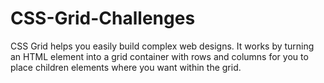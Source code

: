 # CSS-Grid-Challenges

CSS Grid helps you easily build complex web designs. It works by turning an HTML element into a grid container 
with rows and columns for you to place children elements where you want within the grid.
